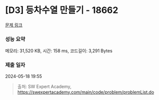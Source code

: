 # [D3] 등차수열 만들기 - 18662 

[문제 링크](https://swexpertacademy.com/main/code/problem/problemDetail.do?contestProbId=AYo-e9EKmGoDFAQI) 

### 성능 요약

메모리: 31,520 KB, 시간: 158 ms, 코드길이: 3,291 Bytes

### 제출 일자

2024-05-18 19:55



> 출처: SW Expert Academy, https://swexpertacademy.com/main/code/problem/problemList.do